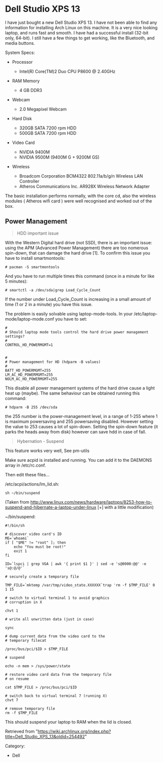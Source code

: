 Dell Studio XPS 13
==================

I have just bought a new Dell Studio XPS 13. I have not been able to
find any information for installing Arch Linux on this machine. It is a
very nice looking laptop, and runs fast and smooth. I have had a
successful install (32-bit only, 64-bit). I still have a few things to
get working, like the Bluetooth, and media buttons.

System Specs:

-   Processor
    -   Intel(R) Core(TM)2 Duo CPU P8600 @ 2.40GHz

-   RAM Memory
    -   4 GB DDR3

-   Webcam
    -   2.0 Megapixel Webcam

-   Hard Disk
    -   320GB SATA 7200 rpm HDD
    -   500GB SATA 7200 rpm HDD

-   Video Card
    -   NVIDIA 9400M
    -   NVIDIA 9500M (9400M G + 9200M GS)

-   Wireless
    -   Broadcom Corporation BCM4322 802.11a/b/g/n Wireless LAN
        Controller
    -   Atheros Communications Inc. AR928X Wireless Network Adapter

The basic installation performs normally, with the core cd, also the
wireless modules ( Atheros wifi card ) were well recognised and worked
out of the box.

Power Management
----------------

> HDD important issue

With the Western Digital hard drive (not SSD), there is an important
issue: using the APM (Advanced Power Management) there are too nomerous
spin-down, that can damage the hard drive [1]. To confirm this issue you
have to install smartmontools:

    # pacman -S smartmontools

And you have to run multiple times this command (once in a minute for
like 5 minutes):

    # smartctl -a /dev/sda|grep Load_Cycle_Count

If the number under Load_Cycle_Count is increasing in a small amount of
time (1 or 2 in a minute) you have this issue.

The problem is easily solvable using laptop-mode-tools. In your
/etc/laptop-mode/laptop-mode.conf you have to set:

    #
    # Should laptop mode tools control the hard drive power management settings?
    #
    CONTROL_HD_POWERMGMT=1


    #
    # Power management for HD (hdparm -B values)
    #
    BATT_HD_POWERMGMT=255
    LM_AC_HD_POWERMGMT=255
    NOLM_AC_HD_POWERMGMT=255

This disable all power management systems of the hard drive cause a
light heat up (maybe). The same behaviour can be obtained running this
command:

    # hdparm -B 255 /dev/sda

the 255 number is the power-management level, in a range of 1-255 where
1 is maximum powersaving and 255 powersaving disabled. However setting
the value to 253 causes a lot of spin-down. Setting the spin-down
feature (it parks the heads away from disk) however can save hdd in case
of fall.

> Hybernation - Suspend

This feature works very well, See pm-utils

Make sure acpid is installed and running. You can add it to the DAEMONS
array in /etc/rc.conf.

Then edit these files...

/etc/acpi/actions/lm_lid.sh:

    sh ~/bin/suspend

(Taken from
http://www.linux.com/news/hardware/laptops/8253-how-to-suspend-and-hibernate-a-laptop-under-linux
[+] with a little modification)

~/bin/suspend:

    #!/bin/sh

    # discover video card's ID
    ME=`whoami`
    if [ "$ME" != "root" ]; then
        echo "You must be root!"
        exit 1
    fi

    ID=`lspci | grep VGA | awk '{ print $1 }' | sed -e 's@0000:@@' -e 's@:@/@'`

    # securely create a temporary file

    TMP_FILE=`mktemp /var/tmp/video_state.XXXXXX`trap 'rm -f $TMP_FILE' 0 1 15

    # switch to virtual terminal 1 to avoid graphics
    # corruption in X

    chvt 1

    # write all unwritten data (just in case)

    sync

    # dump current data from the video card to the
    # temporary filecat 

    /proc/bus/pci/$ID > $TMP_FILE

    # suspend

    echo -n mem > /sys/power/state

    # restore video card data from the temporary file
    # on resume

    cat $TMP_FILE > /proc/bus/pci/$ID

    # switch back to virtual terminal 7 (running X)
    chvt 7

    # remove temporary file
    rm -f $TMP_FILE

This should suspend your laptop to RAM when the lid is closed.

Retrieved from
"https://wiki.archlinux.org/index.php?title=Dell_Studio_XPS_13&oldid=254492"

Category:

-   Dell
